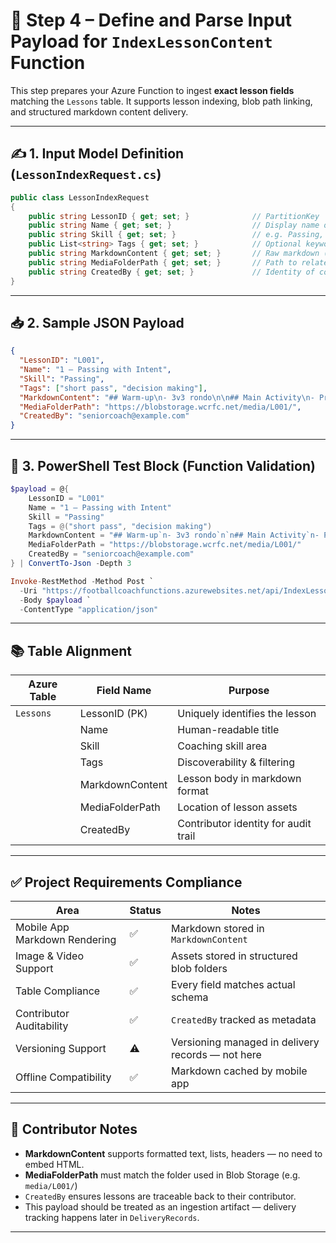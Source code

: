 # 🧱 Step 4 – Define and Parse Input Payload for `IndexLessonContent` Function

This step prepares your Azure Function to ingest **exact lesson fields** matching the `Lessons` table. It supports lesson indexing, blob path linking, and structured markdown content delivery.

---

## ✍️ 1. Input Model Definition (`LessonIndexRequest.cs`)

```csharp
public class LessonIndexRequest
{
    public string LessonID { get; set; }              // PartitionKey
    public string Name { get; set; }                  // Display name of the lesson
    public string Skill { get; set; }                 // e.g. Passing, Dribbling
    public List<string> Tags { get; set; }            // Optional keywords for discovery
    public string MarkdownContent { get; set; }       // Raw markdown (.md format)
    public string MediaFolderPath { get; set; }       // Path to related media assets in Blob Storage
    public string CreatedBy { get; set; }             // Identity of contributing Senior Coach
}
```

---

## 📥 2. Sample JSON Payload

```json
{
  "LessonID": "L001",
  "Name": "1 – Passing with Intent",
  "Skill": "Passing",
  "Tags": ["short pass", "decision making"],
  "MarkdownContent": "## Warm-up\n- 3v3 rondo\n\n## Main Activity\n- Pressure passing lanes",
  "MediaFolderPath": "https://blobstorage.wcrfc.net/media/L001/",
  "CreatedBy": "seniorcoach@example.com"
}
```

---

## 🧪 3. PowerShell Test Block (Function Validation)

```powershell
$payload = @{
    LessonID = "L001"
    Name = "1 – Passing with Intent"
    Skill = "Passing"
    Tags = @("short pass", "decision making")
    MarkdownContent = "## Warm-up`n- 3v3 rondo`n`n## Main Activity`n- Pressure passing lanes"
    MediaFolderPath = "https://blobstorage.wcrfc.net/media/L001/"
    CreatedBy = "seniorcoach@example.com"
} | ConvertTo-Json -Depth 3

Invoke-RestMethod -Method Post `
  -Uri "https://footballcoachfunctions.azurewebsites.net/api/IndexLessonContent?code=your_function_key" `
  -Body $payload `
  -ContentType "application/json"
```

---

## 📚 Table Alignment

| Azure Table       | Field Name         | Purpose                                |
|-------------------|--------------------|----------------------------------------|
| `Lessons`         | LessonID (PK)      | Uniquely identifies the lesson         |
|                   | Name               | Human-readable title                   |
|                   | Skill              | Coaching skill area                    |
|                   | Tags               | Discoverability & filtering            |
|                   | MarkdownContent    | Lesson body in markdown format         |
|                   | MediaFolderPath    | Location of lesson assets              |
|                   | CreatedBy          | Contributor identity for audit trail   |

---

## ✅ Project Requirements Compliance

| Area                                | Status | Notes |
|-------------------------------------|--------|-------|
| Mobile App Markdown Rendering       | ✅     | Markdown stored in `MarkdownContent` |
| Image & Video Support               | ✅     | Assets stored in structured blob folders |
| Table Compliance                    | ✅     | Every field matches actual schema |
| Contributor Auditability            | ✅     | `CreatedBy` tracked as metadata |
| Versioning Support                  | ⚠️     | Versioning managed in delivery records — not here |
| Offline Compatibility               | ✅     | Markdown cached by mobile app |

---

## 🧠 Contributor Notes

- **MarkdownContent** supports formatted text, lists, headers — no need to embed HTML.
- **MediaFolderPath** must match the folder used in Blob Storage (e.g. `media/L001/`)
- `CreatedBy` ensures lessons are traceable back to their contributor.
- This payload should be treated as an ingestion artifact — delivery tracking happens later in `DeliveryRecords`.

---
